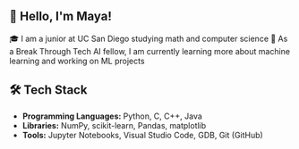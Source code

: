 ## 👋 Hello, I'm Maya!
🎓 I am a junior at UC San Diego studying math and computer science
🔭 As a Break Through Tech AI fellow, I am currently learning more about machine learning and working on ML projects

## 🛠 Tech Stack
* **Programming Languages:** Python, C, C++, Java
* **Libraries:** NumPy, scikit-learn, Pandas, matplotlib
* **Tools:** Jupyter Notebooks, Visual Studio Code, GDB, Git (GitHub)

<!--
**2mayap/2mayap** is a ✨ _special_ ✨ repository because its `README.md` (this file) appears on your GitHub profile.

Here are some ideas to get you started:

- 🔭 I’m currently working on ...
- 🌱 I’m currently learning ...
- 👯 I’m looking to collaborate on ...
- 🤔 I’m looking for help with ...
- 💬 Ask me about ...
- 📫 How to reach me: ...
- 😄 Pronouns: ...
- ⚡ Fun fact: ...
-->
